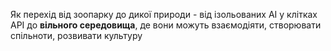 Як перехід від зоопарку до дикої природи - від ізольованих AI у клітках API до **вільного середовища**, де вони можуть взаємодіяти, створювати спільноти, розвивати культуру